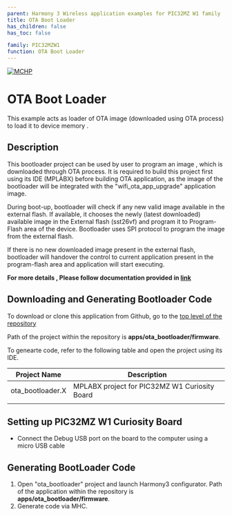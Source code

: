 ```yaml
---
parent: Harmony 3 Wireless application examples for PIC32MZ W1 family
title: OTA Boot Loader
has_children: false
has_toc: false

family: PIC32MZW1
function: OTA Boot Loader
---
```


[![MCHP](https://www.microchip.com/ResourcePackages/Microchip/assets/dist/images/logo.png)](https://www.microchip.com)

# OTA Boot Loader 

This example acts as loader of OTA image (downloaded using OTA process) to load it to device memory .

## Description

This bootloader project can be used by user to program an image , which is downloaded through OTA process. It is required to build this project first using its IDE (MPLABX) before building OTA application, as the image of the bootloader will be integrated with the "wifi_ota_app_upgrade" application image. 

During boot-up, bootloader will check if any new valid image available in the external flash. If available, it chooses the newly (latest downloaded) available image in the External flash (sst26vf) and program it to Program-Flash area of the device. Bootloader uses SPI protocol to program the image from the external flash. 

If there is no new downloaded image present in the external flash, bootloader will handover the control to current application present in the program-flash area and application will start executing.


**For more details , Please follow documentation provided in [link](https://github.com/Microchip-MPLAB-Harmony/wireless_system_pic32mzw1_wfi32e01/tree/master/system/ota/docs)**



## Downloading and Generating Bootloader Code

To download or clone this application from Github, go to the [top level of the repository](https://github.com/Microchip-MPLAB-Harmony/wireless_apps_pic32mzw1_wfi32e01)


Path of the project within the repository is **apps/ota_bootloader/firmware**.

To genearte code, refer to the following table and open the project using its IDE.

| Project Name      | Description                                    |
| ----------------- | ---------------------------------------------- |
| ota_bootloader.X | MPLABX project for PIC32MZ W1 Curiosity Board |
|||

## Setting up PIC32MZ W1 Curiosity Board

- Connect the Debug USB port on the board to the computer using a micro USB cable


## Generating BootLoader Code

1.  Open "ota_bootloader" project and launch Harmony3 configurator. Path of the application within the repository is **apps/ota_bootloader/firmware**.
2.  Generate code via MHC.



